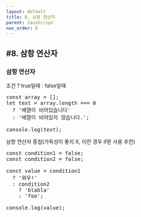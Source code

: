 ```yaml
---
layout: default
title: 8. 삼항 연산자
parent: JavaScript
nav_order: 8
---
```


## #8. 삼항 연산자
### 삼항 연산자
조건 ? true일때 : false일때
<pre>
const array = [];
let text = array.length === 0 
  ? '배열이 비어있습니다' 
  : '배열이 비어있지 않습니다.';

console.log(text);
</pre>

삼항 연산자 중첩(가독성이 좋지 X, 이런 경우 if문 사용 추천)
<pre>
const condition1 = false;
const condition2 = false;

const value = condition1 
  ? '와우!' 
  : condition2 
    ? 'blabla' 
    : 'foo';

console.log(value);
</pre>